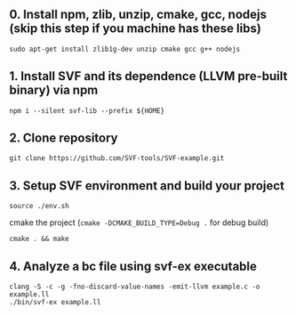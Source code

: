## 0. Install npm, zlib, unzip, cmake, gcc, nodejs (skip this step if you machine has these libs)

```
sudo apt-get install zlib1g-dev unzip cmake gcc g++ nodejs
```

## 1. Install SVF and its dependence (LLVM pre-built binary) via npm
```
npm i --silent svf-lib --prefix ${HOME}
```

## 2. Clone repository
```
git clone https://github.com/SVF-tools/SVF-example.git
```

## 3. Setup SVF environment and build your project 
```
source ./env.sh
```
cmake the project (`cmake -DCMAKE_BUILD_TYPE=Debug .` for debug build)
```
cmake . && make
```
## 4. Analyze a bc file using svf-ex executable
```
clang -S -c -g -fno-discard-value-names -emit-llvm example.c -o example.ll
./bin/svf-ex example.ll
```
